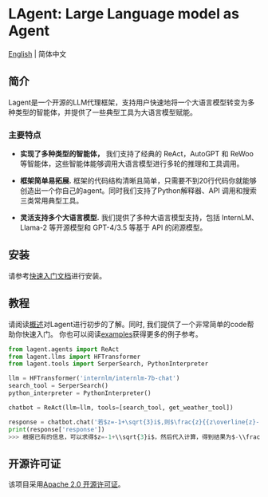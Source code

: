 # LAgent: Large Language model as Agent

[English](README.md) | 简体中文

## 简介

Lagent是一个开源的LLM代理框架，支持用户快速地将一个大语言模型转变为多种类型的智能体，并提供了一些典型工具为大语言模型赋能。

### 主要特点

- **实现了多种类型的智能体，** 我们支持了经典的 ReAct，AutoGPT 和 ReWoo 等智能体，这些智能体能够调用大语言模型进行多轮的推理和工具调用。

- **框架简单易拓展.** 框架的代码结构清晰且简单，只需要不到20行代码你就能够创造出一个你自己的agent。同时我们支持了Python解释器、API 调用和搜索三类常用典型工具。

- **灵活支持多个大语言模型.** 我们提供了多种大语言模型支持，包括 InternLM、Llama-2 等开源模型和 GPT-4/3.5 等基于 API 的闭源模型。

## 安装

请参考[快速入门文档](<>)进行安装。

## 教程

请阅读[概述](docs/overview.md)对Lagent进行初步的了解。同时, 我们提供了一个非常简单的code帮助你快速入门。 你也可以阅读[examples](examples/)获得更多的例子参考。

```python
from lagent.agents import ReAct
from lagent.llms import HFTransformer
from lagent.tools import SerperSearch, PythonInterpreter

llm = HFTransformer('internlm/internlm-7b-chat')
search_tool = SerperSearch()
python_interpreter = PythonInterpreter()

chatbot = ReAct(llm=llm, tools=[search_tool, get_weather_tool])

response = chatbot.chat('若$z=-1+\sqrt{3}i$,则$\frac{z}{{z\overline{z}-1}}=\left(\ \ \right)$ (A) $-1+\sqrt{3}i$ (B) $-1-\sqrt{3}i$ (C) $-\frac{1}{3}+\frac{{\sqrt{3}}}{3}i$ (D) $-\frac{1}{3}-\frac{{\sqrt{3}}}{3}i$')
print(response['response'])
>>> 根据已有的信息，可以求得$z=-1+\\sqrt{3}i$，然后代入计算，得到结果为$-\\frac{1}{3}+\\frac{{\\sqrt{3}}}{3}i$。因此，答案是（C）。
```

## 开源许可证

该项目采用[Apache 2.0 开源许可证](LICENSE)。
